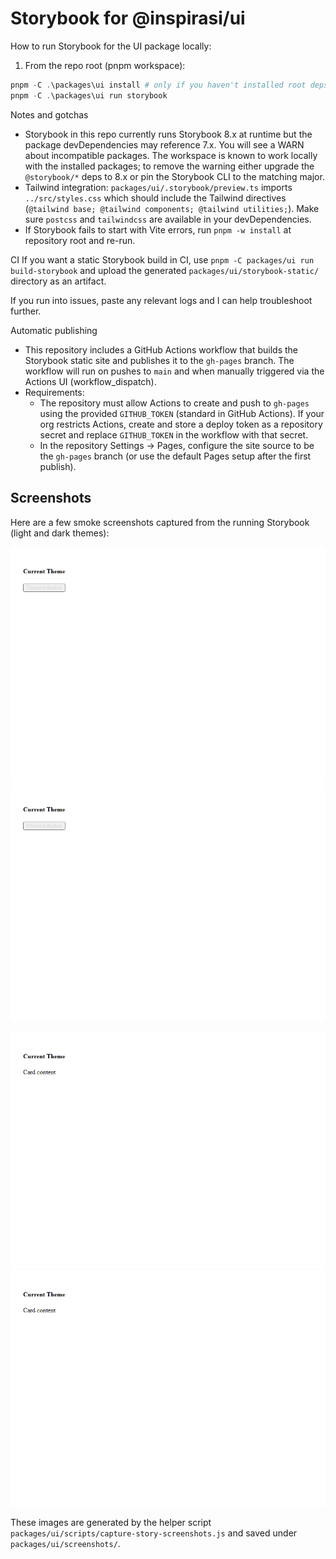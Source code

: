 # Storybook for @inspirasi/ui

How to run Storybook for the UI package locally:

1. From the repo root (pnpm workspace):

```powershell
pnpm -C .\packages\ui install # only if you haven't installed root deps
pnpm -C .\packages\ui run storybook
```

Notes and gotchas
- Storybook in this repo currently runs Storybook 8.x at runtime but the package devDependencies may reference 7.x. You will see a WARN about incompatible packages. The workspace is known to work locally with the installed packages; to remove the warning either upgrade the `@storybook/*` deps to 8.x or pin the Storybook CLI to the matching major.
- Tailwind integration: `packages/ui/.storybook/preview.ts` imports `../src/styles.css` which should include the Tailwind directives (`@tailwind base; @tailwind components; @tailwind utilities;`). Make sure `postcss` and `tailwindcss` are available in your devDependencies.
- If Storybook fails to start with Vite errors, run `pnpm -w install` at repository root and re-run.

CI
If you want a static Storybook build in CI, use `pnpm -C packages/ui run build-storybook` and upload the generated `packages/ui/storybook-static/` directory as an artifact.

If you run into issues, paste any relevant logs and I can help troubleshoot further.

Automatic publishing
- This repository includes a GitHub Actions workflow that builds the Storybook static site and publishes it to the `gh-pages` branch. The workflow will run on pushes to `main` and when manually triggered via the Actions UI (workflow_dispatch).
- Requirements:
	- The repository must allow Actions to create and push to `gh-pages` using the provided `GITHUB_TOKEN` (standard in GitHub Actions). If your org restricts Actions, create and store a deploy token as a repository secret and replace `GITHUB_TOKEN` in the workflow with that secret.
	- In the repository Settings → Pages, configure the site source to be the `gh-pages` branch (or use the default Pages setup after the first publish).


Screenshots
---------

Here are a few smoke screenshots captured from the running Storybook (light and dark themes):

![Button (light)](./screenshots/button-light.png)
![Button (dark)](./screenshots/button-dark.png)

![Card (light)](./screenshots/card-light.png)
![Card (dark)](./screenshots/card-dark.png)

These images are generated by the helper script `packages/ui/scripts/capture-story-screenshots.js` and saved under `packages/ui/screenshots/`.

